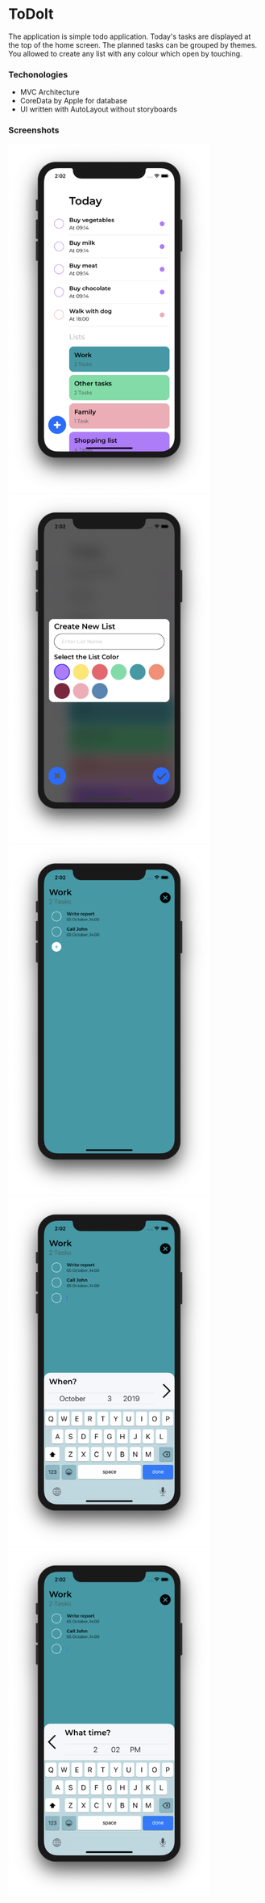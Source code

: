 # ToDoIt
The application is simple todo application. 
Today's tasks are displayed at the top of the home screen.
The planned tasks can be grouped by themes. 
You allowed to create any list with any colour which open by touching. 

### Techonologies 
 - MVC Architecture
 - CoreData by Apple for database
 - UI written with AutoLayout without storyboards
 
### Screenshots
<img src="ToDoApp/Screenshots/main.png" width=400 alt='Main screen'> <img src="ToDoApp/Screenshots/new.png" width=400 alt='New list screen'>
<img src="ToDoApp/Screenshots/detailed.png" width=400 alt='List screen'>
<img src="ToDoApp/Screenshots/newTask.png" width=400 alt='Creating new task screen'>
<img src="ToDoApp/Screenshots/newTask2.png" width=400 alt='Select date and time screen'>
